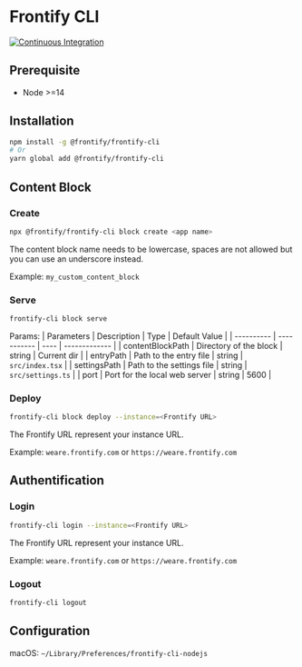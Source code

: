# Frontify CLI

[![Continuous Integration](https://github.com/Frontify/frontify-cli/actions/workflows/continuous-integration.yml/badge.svg)](https://github.com/Frontify/frontify-cli/actions/workflows/continuous-integration.yml)

## Prerequisite

-   Node >=14

## Installation

```bash
npm install -g @frontify/frontify-cli
# Or
yarn global add @frontify/frontify-cli
```

## Content Block

### Create

```bash
npx @frontify/frontify-cli block create <app name>
```

The content block name needs to be lowercase, spaces are not allowed but you can use an underscore instead.

Example: `my_custom_content_block`

### Serve

```bash
frontify-cli block serve
```

Params:
| Parameters | Description | Type | Default Value |
| ---------- | ----------- | ---- | ------------- |
| contentBlockPath | Directory of the block | string | Current dir |
| entryPath | Path to the entry file | string | `src/index.tsx` |
| settingsPath | Path to the settings file | string | `src/settings.ts` |
| port | Port for the local web server | string | 5600 |

### Deploy

```bash
frontify-cli block deploy --instance=<Frontify URL>
```

The Frontify URL represent your instance URL.

Example: `weare.frontify.com` or `https://weare.frontify.com`

## Authentification

### Login

```bash
frontify-cli login --instance=<Frontify URL>
```

The Frontify URL represent your instance URL.

Example: `weare.frontify.com` or `https://weare.frontify.com`

### Logout

```bash
frontify-cli logout
```

## Configuration

macOS: `~/Library/Preferences/frontify-cli-nodejs`
